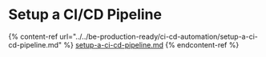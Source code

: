 # Setup a CI/CD Pipeline

{% content-ref url="../../be-production-ready/ci-cd-automation/setup-a-ci-cd-pipeline.md" %}
[setup-a-ci-cd-pipeline.md](../../be-production-ready/ci-cd-automation/setup-a-ci-cd-pipeline.md)
{% endcontent-ref %}
